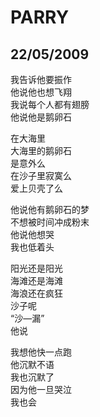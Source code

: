 # PARRY

## 22/05/2009

我告诉他要振作  
他说他也想飞翔  
我说每个人都有翅膀  
他说他是鹅卵石  

在大海里  
大海里的鹅卵石  
是意外么  
在沙子里寂寞么  
爱上贝壳了么  

他说他有鹅卵石的梦  
不想被时间冲成粉末  
他说他想哭  
我也低着头  

阳光还是阳光  
海滩还是海滩  
海浪还在疯狂  
沙子呢  
“沙―漏”  
他说  

我想他快一点跑  
他沉默不语  
我也沉默了  
因为他一旦哭泣  
我也会  

